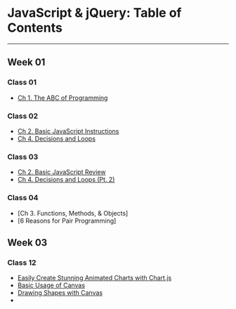 # JavaScript & jQuery: Table of Contents  
___  
## Week 01 
### Class 01  
- [Ch 1. The ABC of Programming](Ch1ABCProgram.md)
### Class 02 
- [Ch 2. Basic JavaScript Instructions](ch2JS.md)
- [Ch 4. Decisions and Loops](ch4JS.md)  
### Class 03  
- [Ch 2. Basic JavaScript Review](ch2JS.md)
- [Ch 4. Decisions and Loops (Pt. 2)](ch4JS.md)  
### Class 04 
- [Ch 3. Functions, Methods, & Objects]
- [6 Reasons for Pair Programming]
## Week 03 
### Class 12 
- [Easily Create Stunning Animated Charts with Chart.js](Cla12.md)
- [Basic Usage of Canvas](Cla12-1.md)
- [Drawing Shapes with Canvas](Clas12-2.md)
- 
